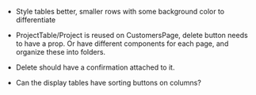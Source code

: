- Style tables better, smaller rows with some background color to differentiate

- ProjectTable/Project is reused on CustomersPage, delete button needs to have a prop.
Or have different components for each page, and organize these into folders.

- Delete should have a confirmation attached to it.

- Can the display tables have sorting buttons on columns?



